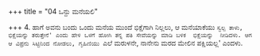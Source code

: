 +++
title = "04 ಒನ್ದು ಮನೆಯಲಿ"

+++
4. ಹಾಗೆ ಅವನು ಬಂದು ಒಂದು ಮನೆಯ ಮುಂದೆ ಭಿಕ್ಷೆಗಾಗಿ ನಿಲ್ಲಲು, ಆ ಮನೆಯಾಕೆಯು `ಸ್ವಲ್ಪ ತಾಳು, ಭಿಕ್ಷೆಯನ್ನು ತರುತ್ತೇನೆ' ಎಂದು ಹೇಳಿ ಒಳಗೆ ಹೋಗಿ ತನ್ನ ಪತಿ ಸೇವೆಯನ್ನು ಮಾಡಿ ಬಳಿಕ  ಭಿಕ್ಷೆಯನ್ನು  ನೀಡಿದಳು. ಆಗ ಆ ವಿಪ್ರನು ಸಿಟ್ಟಿನಿಂದ ನೋಡಲು, ಗೃಹಿಣಿಯು `ಎಲೆ ಮರುಳನೇ, ನಾನೇನು ಮರದ ಮೇಲಿನ ಪಕ್ಷಿಯಲ್ಲ' ಎಂದಳು.